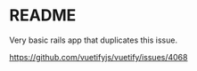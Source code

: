 # README

Very basic rails app that duplicates this issue.

https://github.com/vuetifyjs/vuetify/issues/4068
